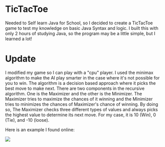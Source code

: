 # TicTacToe
Needed to Self learn Java for School, so I decided to create a TicTacToe game to test my knowledge on basic Java Syntax and logic. I built this with only 2 hours of studying Java, so the program may be a little simple, but I learned a lot!

# Update
I modified my game so I can play with a "cpu" player. I used the minimax algorithm to make the AI play smarter in the case where it's not possible for you to win. The algorithm is a decision based approach where it picks the best move to make next. There are two components in the recursive algorithm. One is the Maximizer and the other is the Minimizer. The Maximizer tries to maximize the chances of it winning and the Minimizer tries to minimizes the chances of Maximizer's chance of winning. By doing so, The Maximizer checks three different types of values and always picks the highest value to determine its next move. For my case, it is 10 (Win), 0 (Tie), and -10 (loose). </br>

Here is an example I found online: </br>

![](https://media.geeksforgeeks.org/wp-content/uploads/TIC_TAC.jpg)
